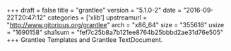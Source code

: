 +++
draft = false
title = "grantlee"
version = "5.1.0-2"
date = "2016-09-22T20:47:12"
categories = ['xlib']
upstreamurl = "http://www.gitorious.org/grantlee"
arch = "x86_64"
size = "355616"
usize = "1690158"
sha1sum = "fef7c25b8a7b121ee8764b25bbbd2ae31d76e505"
+++
Grantlee Templates and Grantlee TextDocument.